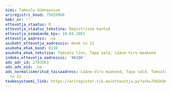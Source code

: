 ```yaml
---
nimi: Tamsalu Gümnaasium
ariregistri_kood: 75026968
kmkr_nr: ''
ettevotja_staatus: R
ettevotja_staatus_tekstina: Registrisse kantud
ettevotja_esmakande_kpv: 19.04.2001
ettevotja_aadress: .na
asukoht_ettevotja_aadressis: Kesk tn 11
asukoha_ehak_kood: 8130
asukoha_ehak_tekstina: Tamsalu linn, Tapa vald, Lääne-Viru maakond
indeks_ettevotja_aadressis: '46106'
ads_adr_id: 2783563
ads_ads_oid: .na
ads_normaliseeritud_taisaadress: Lääne-Viru maakond, Tapa vald, Tamsalu linn, Kesk
  tn 11
teabesysteemi_link: https://ariregister.rik.ee/ettevotja.py?ark=75026968&ref=rekvisiidid
---
```

